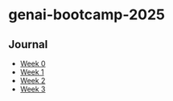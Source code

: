 # genai-bootcamp-2025

## Journal

- [Week 0](journal/week0.md)
- [Week 1](journal/week1.md)
- [Week 2](journal/week2.md)
- [Week 3](journal/week3.md)